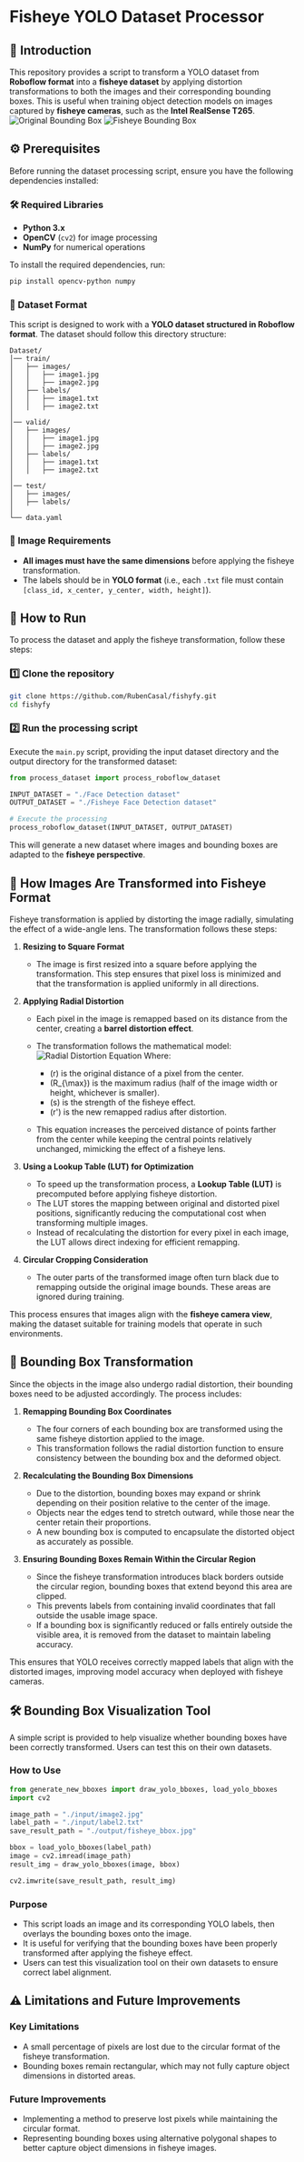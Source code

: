 # Fisheye YOLO Dataset Processor

## 📌 Introduction
This repository provides a script to transform a YOLO dataset from **Roboflow format** into a **fisheye dataset** by applying distortion transformations to both the images and their corresponding bounding boxes. This is useful when training object detection models on images captured by **fisheye cameras**, such as the **Intel RealSense T265**.
![Original Bounding Box](./output/original_bbox.jpg)
![Fisheye Bounding Box](./output/fisheye_bbox.jpg)

## ⚙️ Prerequisites
Before running the dataset processing script, ensure you have the following dependencies installed:

### 🛠 Required Libraries
- **Python 3.x**
- **OpenCV** (`cv2`) for image processing
- **NumPy** for numerical operations

To install the required dependencies, run:
```bash
pip install opencv-python numpy
```

### 📂 Dataset Format
This script is designed to work with a **YOLO dataset structured in Roboflow format**. The dataset should follow this directory structure:

```
Dataset/
│── train/
│   ├── images/
│   │   ├── image1.jpg
│   │   ├── image2.jpg
│   ├── labels/
│   │   ├── image1.txt
│   │   ├── image2.txt
│
│── valid/
│   ├── images/
│   │   ├── image1.jpg
│   │   ├── image2.jpg
│   ├── labels/
│   │   ├── image1.txt
│   │   ├── image2.txt
│
│── test/
│   ├── images/
│   ├── labels/
│
└── data.yaml
```

### 📏 Image Requirements
- **All images must have the same dimensions** before applying the fisheye transformation.
- The labels should be in **YOLO format** (i.e., each `.txt` file must contain `[class_id, x_center, y_center, width, height]`).

## 🚀 How to Run
To process the dataset and apply the fisheye transformation, follow these steps:

### 1️⃣ Clone the repository
```bash
git clone https://github.com/RubenCasal/fishyfy.git
cd fishyfy
```

### 2️⃣ Run the processing script
Execute the `main.py` script, providing the input dataset directory and the output directory for the transformed dataset:

```python
from process_dataset import process_roboflow_dataset

INPUT_DATASET = "./Face Detection dataset"
OUTPUT_DATASET = "./Fisheye Face Detection dataset"

# Execute the processing
process_roboflow_dataset(INPUT_DATASET, OUTPUT_DATASET)
```

This will generate a new dataset where images and bounding boxes are adapted to the **fisheye perspective**.

## 🎥 How Images Are Transformed into Fisheye Format
Fisheye transformation is applied by distorting the image radially, simulating the effect of a wide-angle lens. The transformation follows these steps:

1. **Resizing to Square Format**
   - The image is first resized into a square before applying the transformation. This step ensures that pixel loss is minimized and that the transformation is applied uniformly in all directions.

2. **Applying Radial Distortion**
   - Each pixel in the image is remapped based on its distance from the center, creating a **barrel distortion effect**.
   - The transformation follows the mathematical model:
   ![Radial Distortion Equation](./output/fisheye_bbox.jpg)
     Where:
     - \(r\) is the original distance of a pixel from the center.
     - \(R_{\max}\) is the maximum radius (half of the image width or height, whichever is smaller).
     - \(s\) is the strength of the fisheye effect.
     - \(r'\) is the new remapped radius after distortion.
   
   - This equation increases the perceived distance of points farther from the center while keeping the central points relatively unchanged, mimicking the effect of a fisheye lens.

3. **Using a Lookup Table (LUT) for Optimization**
   - To speed up the transformation process, a **Lookup Table (LUT)** is precomputed before applying fisheye distortion.
   - The LUT stores the mapping between original and distorted pixel positions, significantly reducing the computational cost when transforming multiple images.
   - Instead of recalculating the distortion for every pixel in each image, the LUT allows direct indexing for efficient remapping.

4. **Circular Cropping Consideration**
   - The outer parts of the transformed image often turn black due to remapping outside the original image bounds. These areas are ignored during training.

This process ensures that images align with the **fisheye camera view**, making the dataset suitable for training models that operate in such environments.

## 🔄 Bounding Box Transformation
Since the objects in the image also undergo radial distortion, their bounding boxes need to be adjusted accordingly. The process includes:

1. **Remapping Bounding Box Coordinates**
   - The four corners of each bounding box are transformed using the same fisheye distortion applied to the image.
   - This transformation follows the radial distortion function to ensure consistency between the bounding box and the deformed object.

2. **Recalculating the Bounding Box Dimensions**
   - Due to the distortion, bounding boxes may expand or shrink depending on their position relative to the center of the image.
   - Objects near the edges tend to stretch outward, while those near the center retain their proportions.
   - A new bounding box is computed to encapsulate the distorted object as accurately as possible.

3. **Ensuring Bounding Boxes Remain Within the Circular Region**
   - Since the fisheye transformation introduces black borders outside the circular region, bounding boxes that extend beyond this area are clipped.
   - This prevents labels from containing invalid coordinates that fall outside the usable image space.
   - If a bounding box is significantly reduced or falls entirely outside the visible area, it is removed from the dataset to maintain labeling accuracy.

This ensures that YOLO receives correctly mapped labels that align with the distorted images, improving model accuracy when deployed with fisheye cameras.

## 🛠 Bounding Box Visualization Tool
A simple script is provided to help visualize whether bounding boxes have been correctly transformed. Users can test this on their own datasets.

### How to Use
```python
from generate_new_bboxes import draw_yolo_bboxes, load_yolo_bboxes
import cv2

image_path = "./input/image2.jpg"
label_path = "./input/label2.txt"
save_result_path = "./output/fisheye_bbox.jpg"

bbox = load_yolo_bboxes(label_path)
image = cv2.imread(image_path)
result_img = draw_yolo_bboxes(image, bbox)

cv2.imwrite(save_result_path, result_img)
```

### Purpose
- This script loads an image and its corresponding YOLO labels, then overlays the bounding boxes onto the image.
- It is useful for verifying that the bounding boxes have been properly transformed after applying the fisheye effect.
- Users can test this visualization tool on their own datasets to ensure correct label alignment.

## ⚠️ Limitations and Future Improvements
### Key Limitations
- A small percentage of pixels are lost due to the circular format of the fisheye transformation.
- Bounding boxes remain rectangular, which may not fully capture object dimensions in distorted areas.

### Future Improvements
- Implementing a method to preserve lost pixels while maintaining the circular format.
- Representing bounding boxes using alternative polygonal shapes to better capture object dimensions in fisheye images.


